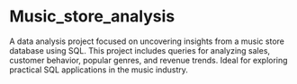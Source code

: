 # Music_store_analysis
A data analysis project focused on uncovering insights from a music store database using SQL. This project includes queries for analyzing sales, customer behavior, popular genres, and revenue trends. Ideal for exploring practical SQL applications in the music industry.

